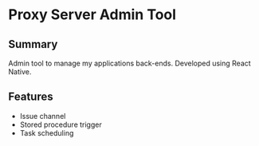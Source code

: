 
# Proxy Server Admin Tool

## Summary

Admin tool to manage my applications back-ends. Developed using React Native.

## Features

- Issue channel
- Stored procedure trigger
- Task scheduling
